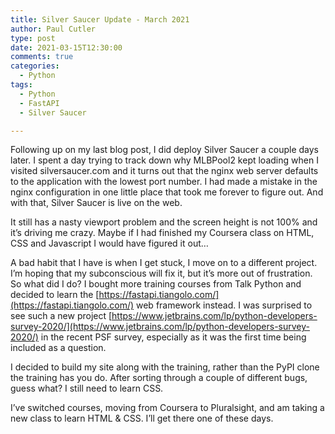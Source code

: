 ```yaml
---
title: Silver Saucer Update - March 2021
author: Paul Cutler 
type: post 
date: 2021-03-15T12:30:00 
comments: true
categories:
  - Python
tags:
  - Python
  - FastAPI
  - Silver Saucer

---
```

Following up on my last blog post, I did deploy Silver Saucer a couple days later. I spent a day trying to track down
why MLBPool2 kept loading when I visited silversaucer.com and it turns out that the nginx web server defaults to the
application with the lowest port number. I had made a mistake in the nginx configuration in one little place that took
me forever to figure out. And with that, Silver Saucer is live on the web.

It still has a nasty viewport problem and the screen height is not 100% and it’s driving me crazy. Maybe if I had
finished my Coursera class on HTML, CSS and Javascript I would have figured it out…

A bad habit that I have is when I get stuck, I move on to a different project. I’m hoping that my subconscious will fix
it, but it’s more out of frustration. So what did I do? I bought more training courses from Talk Python and decided to
learn the [https://fastapi.tiangolo.com/](https://fastapi.tiangolo.com/) web framework instead. I was surprised to see
such a new
project [https://www.jetbrains.com/lp/python-developers-survey-2020/](https://www.jetbrains.com/lp/python-developers-survey-2020/)
in the recent PSF survey, especially as it was the first time being included as a question.

I decided to build my site along with the training, rather than the PyPI clone the training has you do. After sorting
through a couple of different bugs, guess what? I still need to learn CSS.

I’ve switched courses, moving from Coursera to Pluralsight, and am taking a new class to learn HTML & CSS. I’ll get
there one of these days.



